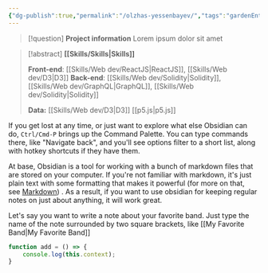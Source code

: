 ```yaml
---
{"dg-publish":true,"permalink":"/olzhas-yessenbayev/","tags":"gardenEntry","dgShowBacklinks":true}
---
```


> [!question] **Project information**
> Lorem ipsum dolor sit amet

>[!abstract] **[[Skills/Skills\|Skills]]**
> 
>**Front-end**: [[Skills/Web dev/ReactJS\|ReactJS]], [[Skills/Web dev/D3\|D3]] 
>**Back-end**: [[Skills/Web dev/Solidity\|Solidity]], [[Skills/Web dev/GraphQL\|GraphQL]], [[Skills/Web dev/Solidity\|Solidity]]
>
>**Data:** [[Skills/Web dev/D3\|D3]] [[p5.js\|p5.js]] 
>


If you get lost at any time, or just want to explore what else Obsidian can do, `Ctrl/Cmd-P` brings up the Command Palette. You can type commands there, like "Navigate back", and you'll see options filter to a short list, along with hotkey shortcuts if they have them.

At base, Obsidian is a tool for working with a bunch of markdown files that are stored on your computer. If you're not familiar with markdown, it's just plain text with some formatting that makes it powerful (for more on that, see [Markdown](https://help.obsidian.md/How+to/Format+your+notes)) . As a result, if you want to use obsidian for keeping regular notes on just about anything, it will work great.

Let's say you want to write a note about your favorite band. Just type the name of the note surrounded by two square brackets, like [[My Favorite Band\|My Favorite Band]]
```js
function add = () => {
	console.log(this.context);
}
```
